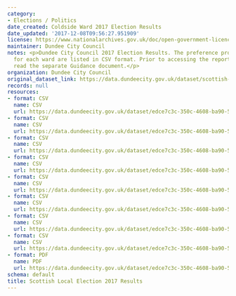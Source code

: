 ```yaml
---
category:
- Elections / Politics
date_created: Coldside Ward 2017 Election Results
date_updated: '2017-12-08T09:56:27.951909'
license: https://www.nationalarchives.gov.uk/doc/open-government-licence/version/3/
maintainer: Dundee City Council
notes: <p>Dundee City Council 2017 Election Results. The preference profile reports
  for each ward are listed in CSV format. Prior to accessing the reports you should
  read the separate Guidance document.</p>
organization: Dundee City Council
original_dataset_link: https://data.dundeecity.gov.uk/dataset/scottish-local-election-2017-results
records: null
resources:
- format: CSV
  name: CSV
  url: https://data.dundeecity.gov.uk/dataset/edce7c3c-350c-4608-ba90-5a296dd27ad7/resource/291f2f43-a437-4c46-bdb4-14fa687fef49/download/coldside-ward-2017-election-results.csv
- format: CSV
  name: CSV
  url: https://data.dundeecity.gov.uk/dataset/edce7c3c-350c-4608-ba90-5a296dd27ad7/resource/e1bd755e-5b89-4c42-860c-cd95722a7a8a/download/east-end-ward-2017-election-results.csv
- format: CSV
  name: CSV
  url: https://data.dundeecity.gov.uk/dataset/edce7c3c-350c-4608-ba90-5a296dd27ad7/resource/ba1d296f-d5ac-4a73-ba4d-1babea549009/download/lochee-ward-2017-election-results.csv
- format: CSV
  name: CSV
  url: https://data.dundeecity.gov.uk/dataset/edce7c3c-350c-4608-ba90-5a296dd27ad7/resource/5ad4876c-8c95-49e3-ab32-f1759a03255b/download/maryfield-ward-2017-election-results.csv
- format: CSV
  name: CSV
  url: https://data.dundeecity.gov.uk/dataset/edce7c3c-350c-4608-ba90-5a296dd27ad7/resource/6b12bf64-9346-43db-82d6-4af616eb6f1a/download/north-east-ward-2017-election-results.csv
- format: CSV
  name: CSV
  url: https://data.dundeecity.gov.uk/dataset/edce7c3c-350c-4608-ba90-5a296dd27ad7/resource/db21fda1-7fa8-483b-bd6a-1b8abe1d5bf4/download/strathmartine-ward-2017-election-results.csv
- format: CSV
  name: CSV
  url: https://data.dundeecity.gov.uk/dataset/edce7c3c-350c-4608-ba90-5a296dd27ad7/resource/e492b38c-6baa-4fb8-8291-1040c474913a/download/the-ferry-ward-2017-election-results.csv
- format: CSV
  name: CSV
  url: https://data.dundeecity.gov.uk/dataset/edce7c3c-350c-4608-ba90-5a296dd27ad7/resource/24dbb463-6b80-448d-aae9-e118e7d0a947/download/west-end-ward-2017-election-results.csv
- format: PDF
  name: PDF
  url: https://data.dundeecity.gov.uk/dataset/edce7c3c-350c-4608-ba90-5a296dd27ad7/resource/4c1ffb11-aff9-4e4f-a5d7-e1caba10f9de/download/guidance.pdf
schema: default
title: Scottish Local Election 2017 Results
---
```

